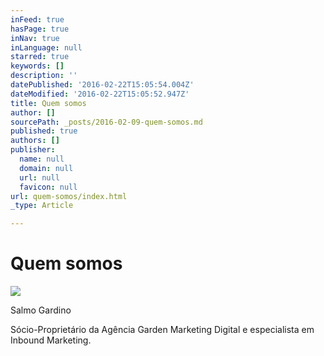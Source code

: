 ```yaml
---
inFeed: true
hasPage: true
inNav: true
inLanguage: null
starred: true
keywords: []
description: ''
datePublished: '2016-02-22T15:05:54.004Z'
dateModified: '2016-02-22T15:05:52.947Z'
title: Quem somos
author: []
sourcePath: _posts/2016-02-09-quem-somos.md
published: true
authors: []
publisher:
  name: null
  domain: null
  url: null
  favicon: null
url: quem-somos/index.html
_type: Article

---
```

# Quem somos
![](https://the-grid-user-content.s3-us-west-2.amazonaws.com/994fa399-20f6-4fe9-9d3b-290a02870c24.png)

Salmo Gardino

Sócio-Proprietário da Agência Garden Marketing Digital e especialista em Inbound Marketing.